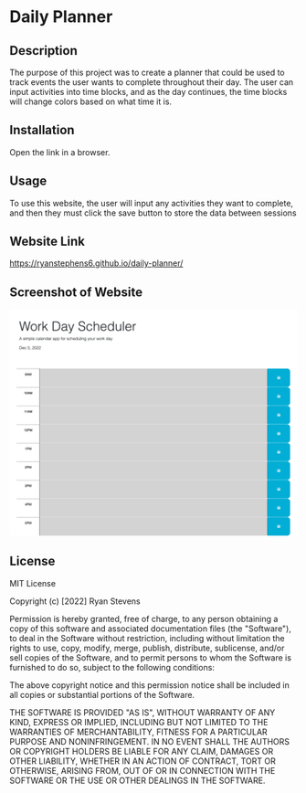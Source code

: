 # Daily Planner

## Description

The purpose of this project was to create a planner that could be used to track events the user wants to complete throughout their day. The user can input activities into time blocks, and as the day continues, the time blocks will change colors based on what time it is.

## Installation

Open the link in a browser.

## Usage

To use this website, the user will input any activities they want to complete, and then they must click the save button to store the data between sessions

## Website Link

https://ryanstephens6.github.io/daily-planner/

## Screenshot of Website

![Daily Planner Screenshot](/Assets/daily-planner-screenshot.png)

## License

MIT License

Copyright (c) [2022] Ryan Stevens

Permission is hereby granted, free of charge, to any person obtaining a copy
of this software and associated documentation files (the "Software"), to deal
in the Software without restriction, including without limitation the rights
to use, copy, modify, merge, publish, distribute, sublicense, and/or sell
copies of the Software, and to permit persons to whom the Software is
furnished to do so, subject to the following conditions:

The above copyright notice and this permission notice shall be included in all
copies or substantial portions of the Software.

THE SOFTWARE IS PROVIDED "AS IS", WITHOUT WARRANTY OF ANY KIND, EXPRESS OR
IMPLIED, INCLUDING BUT NOT LIMITED TO THE WARRANTIES OF MERCHANTABILITY,
FITNESS FOR A PARTICULAR PURPOSE AND NONINFRINGEMENT. IN NO EVENT SHALL THE
AUTHORS OR COPYRIGHT HOLDERS BE LIABLE FOR ANY CLAIM, DAMAGES OR OTHER
LIABILITY, WHETHER IN AN ACTION OF CONTRACT, TORT OR OTHERWISE, ARISING FROM,
OUT OF OR IN CONNECTION WITH THE SOFTWARE OR THE USE OR OTHER DEALINGS IN THE
SOFTWARE.
